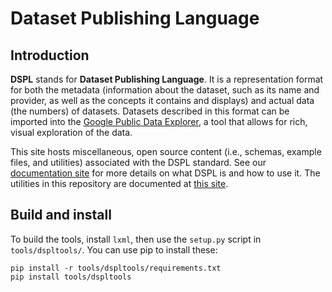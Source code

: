 # Dataset Publishing Language

## Introduction
**DSPL** stands for **Dataset Publishing Language**. It is a representation
format for both the metadata (information about the dataset, such as its name
and provider, as well as the concepts it contains and displays) and actual data
(the numbers) of datasets. Datasets described in this format can be imported
into the [Google Public Data Explorer](https://www.google.com/publicdata), a
tool that allows for rich, visual exploration of the data.

This site hosts miscellaneous, open source content (i.e., schemas, example
files, and utilities) associated with the DSPL standard. See our [documentation
site](https://developers.google.com/public-data) for more details on what DSPL
is and how to use it.  The utilities in this repository are documented at [this
site](https://developers.google.com/public-data/docs/dspltools).

## Build and install
To build the tools, install `lxml`, then use the `setup.py` script in
`tools/dspltools/`.  You can use pip to install these:
```
pip install -r tools/dspltools/requirements.txt
pip install tools/dspltools
```
